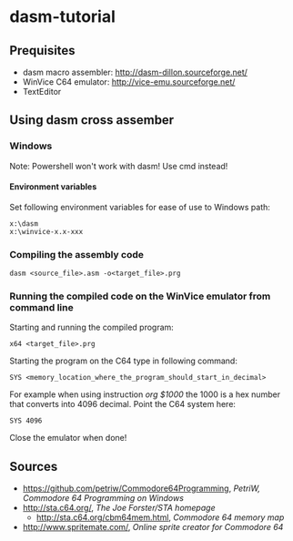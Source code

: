 # dasm-tutorial

## Prequisites

* dasm macro assembler: http://dasm-dillon.sourceforge.net/
* WinVice C64 emulator: http://vice-emu.sourceforge.net/
* TextEditor
## Using dasm cross assember

### Windows

Note: Powershell won't work with dasm! Use cmd instead!

#### Environment variables

Set following environment variables for ease of use to Windows path:
```
x:\dasm
x:\winvice-x.x-xxx
```

### Compiling the assembly code

```
dasm <source_file>.asm -o<target_file>.prg
```

### Running the compiled code on the WinVice emulator from command line

Starting and running the compiled program:

```
x64 <target_file>.prg
```

Starting the program on the C64 type in following command:
```
SYS <memory_location_where_the_program_should_start_in_decimal>
```

For example when using instruction *org $1000* the 1000 is a hex number that converts into 4096 decimal. Point the C64 system here:
```
SYS 4096
```

Close the emulator when done!

## Sources

* https://github.com/petriw/Commodore64Programming, *PetriW, Commodore 64 Programming on Windows*
* http://sta.c64.org/, *The Joe Forster/STA homepage*
    * http://sta.c64.org/cbm64mem.html, *Commodore 64 memory map*
* http://www.spritemate.com/, *Online sprite creator for Commodore 64*
